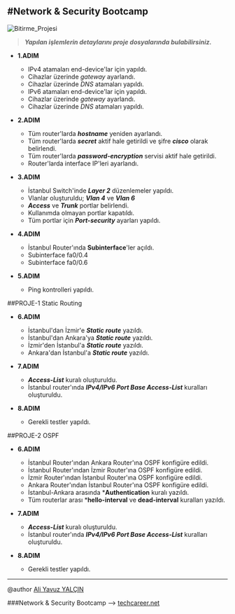 #Network & Security Bootcamp
---

![Bitirme_Projesi](https://user-images.githubusercontent.com/63460173/184718681-2bc58482-7f9b-46ac-9b3d-2caf7ff22552.png)


> ***Yapılan işlemlerin detaylarını proje dosyalarında bulabilirsiniz.*** 

*	**1.ADIM**
	*	IPv4 atamaları end-device'lar için yapıldı.
	*	Cihazlar üzerinde *gateway* ayarlandı.
	*	Cihazlar üzerinde *DNS* atamaları yapıldı.
	*	IPv6 atamaları end-device'lar için yapıldı.
	*	Cihazlar üzerinde *gateway* ayarlandı.
	*	Cihazlar üzerinde *DNS* atamaları yapıldı.

*	**2.ADIM**
	*	Tüm router'larda ***hostname*** yeniden ayarlandı.
	*	Tüm router'larda ***secret*** aktif hale getirildi ve şifre ***cisco*** olarak belirlendi.
	*	Tüm router'larda ***password-encryption*** servisi aktif hale getirildi.
	*	Router'larda interface IP'leri ayarlandı.

*	**3.ADIM**
	*	İstanbul Switch'inde ***Layer 2*** düzenlemeler yapıldı.
	*	Vlanlar oluşturuldu; ***Vlan 4*** ve ***Vlan 6***
	*	***Access*** ve ***Trunk*** portlar belirlendi.
	*	Kullanımda olmayan portlar kapatıldı.
	*	Tüm portlar için ***Port-security*** ayarları yapıldı.
*	**4.ADIM**
	*	İstanbul Router'ında **Subinterface**'ler açıldı.
	*	Subinterface fa0/0.4
	*	Subinterface fa0/0.6

*	**5.ADIM**
	*	Ping kontrolleri yapıldı.

##PROJE-1 Static Routing

*	**6.ADIM**
	*	İstanbul'dan İzmir'e ***Static route*** yazıldı.
	*	İstanbul'dan Ankara'ya ***Static route*** yazıldı.
	*	İzmir'den İstanbul'a ***Static route*** yazıldı.
	*	Ankara'dan İstanbul'a ***Static route*** yazıldı.
*	**7.ADIM**
	*	***Access-List*** kuralı oluşturuldu. 
	*	İstanbul router'ında ***IPv4/IPv6 Port Base Access-List*** kuralları oluşturuldu.

*	**8.ADIM**
	*	Gerekli testler yapıldı.


##PROJE-2 OSPF

*	**6.ADIM**
	*	İstanbul Router'ından Ankara Router'ına OSPF konfigüre edildi.
	*	İstanbul Router'ından İzmir Router'ına OSPF konfigüre edildi.
	*	İzmir Router'ından İstanbul Router'ına OSPF konfigüre edildi.
	*	Ankara Router'ından İstanbul Router'ına OSPF konfigüre edildi.
	*	İstanbul-Ankara arasında ***Authentication** kuralı yazıldı.
	*	Tüm routerlar arası ***hello-interval** ve **dead-interval** kuralları yazıldı.

*	**7.ADIM**
	*	***Access-List*** kuralı oluşturuldu. 
	*	İstanbul router'ında ***IPv4/IPv6 Port Base Access-List*** kuralları oluşturuldu.

*	**8.ADIM**
	*	Gerekli testler yapıldı.


---

@author [Ali Yavuz YALÇIN](https://www.linkedin.com/in/ali-yavuz-yalcin/)

###Network & Security Bootcamp --> [techcareer.net](https://www.techcareer.net/en) 